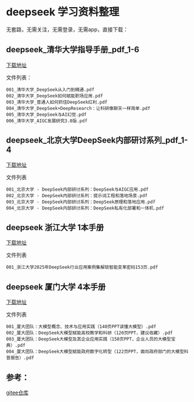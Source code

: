 # deepseek 学习资料整理


无套路，无需关注，无需登录，无需app，直接下载：

## deepseek_清华大学指导手册_pdf_1-6

[下载地址](https://gitee.com/YoungBear2023/FileStorage/releases/download/deepseek_TsingHua_pdf_1_6.zip/deepseek_TsingHua_pdf_1_6.zip)


文件列表：

```shell
001_清华大学_DeepSeek从入门到精通.pdf
002_清华大学_DeepSeek如何赋能职场应用.pdf
003_清华大学_普通人如何抓住DeepSeek红利.pdf
004_清华大学_DeepSeek+DeepResearch：让科研像聊天一样简单.pdf
005_清华大学_DeepSeek与AI幻觉.pdf
006_清华大学_AIGC发展研究3.0版.pdf
```

## deepseek_北京大学DeepSeek内部研讨系列_pdf_1-4
[下载地址](https://gitee.com/YoungBear2023/FileStorage/releases/download/deepseek_PekingUniversity_pdf_1_4/deepseek_PekingUniversity_pdf_1_4.zip)

文件列表

```shell
001_北京大学 - DeepSeek内部研讨系列：DeepSeek与AIGC应用.pdf
002_北京大学 - DeepSeek内部研讨系列：提示词工程和落地场景.pdf
003_北京大学 - DeepSeek内部研讨系列：DeepSeek原理和落地应用.pdf
004_北京大学 - DeepSeek内部研讨系列：DeepSeek私有化部署和一体机.pdf
```

## deepseek 浙江大学 1本手册

[下载地址](https://gitee.com/YoungBear2023/FileStorage/releases/download/v1.0.3/deepseek_ZhejiangUniversity_pdf_1.zip)

文件列表

```shell
001_浙江大学2025年DeepSeek行业应用案例集解锁智能变革密码153页.pdf
```

## deepseek 厦门大学 4本手册

[下载地址](https://gitee.com/YoungBear2023/FileStorage/releases/download/v1.0.4/deepseek_XiamenUniversity.zip)


文件列表

```shell
001_厦大团队：大模型概念、技术与应用实践（140页PPT读懂大模型）.pdf
002_厦大团队：DeepSeek大模型赋能高校教学和科研（120页PPT，建议收藏）.pdf
003_厦大团队：DeepSeek大模型及其企业应用实践（150页PPT，企业人员的大模型宝典）.pdf
004_厦大团队：DeepSeek大模型赋能政府数字化转型（122页PPT，面向政府部门的大模型科普报告）.pdf
```

## 参考：
[gitee仓库](https://gitee.com/YoungBear2023/FileStorage/releases)
